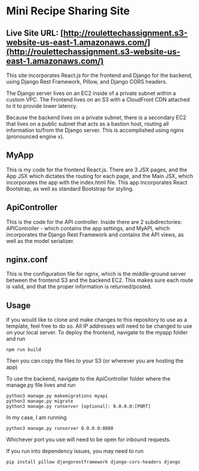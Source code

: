 # Mini Recipe Sharing Site

## Live Site URL: [http://roulettechassignment.s3-website-us-east-1.amazonaws.com/](http://roulettechassignment.s3-website-us-east-1.amazonaws.com/)

This site incorporates React.js for the frontend and Django for the backend, using Django Rest Framework, Pillow, and Django CORS headers.

The Django server lives on an EC2 inside of a private subnet within a custom VPC. The Frontend lives on an S3 with a CloudFront CDN attached to it to provide lower latency.

Because the backend lives on a private subnet, there is a secondary EC2 that lives on a public subnet that acts as a bastion host, routing all information to/from the Django server. This is accomplished using nginx (pronounced engine x).

## MyApp
This is my code for the frontend React.js. There are 3 JSX pages, and the App JSX which dictates the routing for each page, and the Main JSX, which incorporates the app with the index.html file. This app incorporates React Bootstrap, as well as standard Bootstrap for styling.

## ApiController
This is the code for the API controller. Inside there are 2 subdirectories: APIController - which contains the app settings, and MyAPI, which incorporates the Django Rest Framework and contains the API views, as well as the model serializer.

## nginx.conf
This is the configuration file for nginx, which is the middle-ground server between the frontend S3 and the backend EC2. This makes sure each route is valid, and that the proper information is returned/posted.

## Usage
If you would like to clone and make changes to this repository to use as a template, feel free to do so. All IP addresses will need to be changed to use on your local server. To deploy the frontend, navigate to the myapp folder and run

    npm run build
Then you can copy the files to your S3 (or wherever you are hosting the app)

To use the backend, navigate to the ApiController folder where the manage.py file lives and run

    python3 manage.py makemigrations myapi
    python3 manage.py migrate
    python3 manage.py runserver [optional]: 0.0.0.0:[PORT]

In my case, I am running

    python3 manage.py runserver 0.0.0.0:8080

Whichever port you use will need to be open for inbound requests.

If you run into dependency issues, you may need to run

    pip install pillow djangorestframework django-cors-headers django

